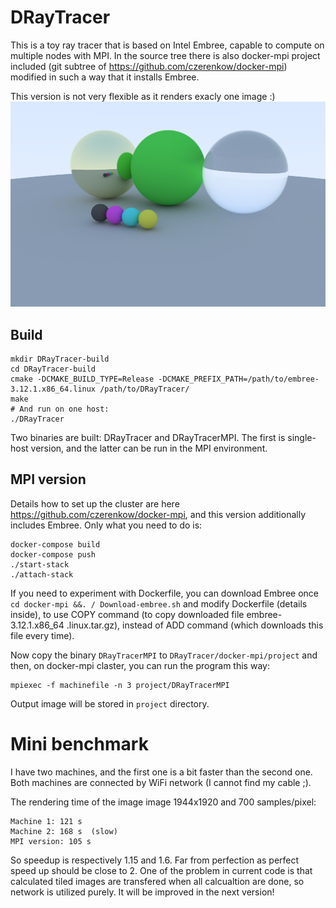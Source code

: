 # DRayTracer
This is a toy ray tracer that is based on Intel Embree, capable to compute on multiple nodes with MPI.
In the source tree there is also docker-mpi project included (git subtree of https://github.com/czerenkow/docker-mpi) modified in such a way that it installs Embree.

This version is not very flexible as it renders exacly one image :)
![Renderer output](/doc/output.png)


## Build
```
mkdir DRayTracer-build
cd DRayTracer-build
cmake -DCMAKE_BUILD_TYPE=Release -DCMAKE_PREFIX_PATH=/path/to/embree-3.12.1.x86_64.linux /path/to/DRayTracer/
make
# And run on one host:
./DRayTracer
```
Two binaries are built: DRayTracer and DRayTracerMPI. The first is single-host version, and the latter can be run in the MPI environment.

## MPI version
Details how to set up the cluster are here https://github.com/czerenkow/docker-mpi, and this version additionally includes Embree. Only what you need to do is:
```
docker-compose build
docker-compose push
./start-stack
./attach-stack
```
If you need to experiment with Dockerfile, you can download Embree once `cd docker-mpi &&. / Download-embree.sh` and modify Dockerfile (details inside), to use COPY command (to copy downloaded file embree-3.12.1.x86_64 .linux.tar.gz), instead of ADD command (which downloads this file every time).

Now copy the binary `DRayTracerMPI` to `DRayTracer/docker-mpi/project` and then, on docker-mpi claster, you can run the program this way:
```
mpiexec -f machinefile -n 3 project/DRayTracerMPI
```
Output image will be stored in `project` directory.

# Mini benchmark
I have two machines, and the first one is a bit faster than the second one. Both machines are connected by WiFi network (I cannot find my cable ;).

The rendering time of the image image 1944x1920 and 700 samples/pixel:
```
Machine 1: 121 s
Machine 2: 168 s  (slow)
MPI version: 105 s
```

So speedup is respectively 1.15 and 1.6. Far from perfection as perfect speed up should be close to 2. One of the problem in current code is that calculated tiled images are transfered when all calcualtion are done, so network is utilized purely. It will be improved in the next version!



